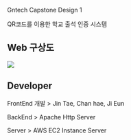 Gntech Capstone Design 1

QR코드를 이용한 학교 출석 인증 시스템

Web 구상도
-------------

<div>
    <img src="https://user-images.githubusercontent.com/62732776/78318162-12918d00-759f-11ea-8585-c53df0efc178.png"/>
</div>

Developer
---------------------------

FrontEnd 개발 > Jin Tae, Chan hae, Ji Eun

BackEnd > Apache Http Server

Server > AWS EC2 Instance Server


